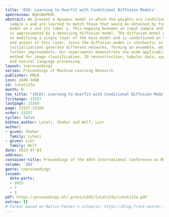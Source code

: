 ```yaml
---
title: 'OCD: Learning to Overfit with Conditional Diffusion Models'
openreview: BgRiBwPKHC
abstract: We present a dynamic model in which the weights are conditioned on an input
  sample x and are learned to match those that would be obtained by finetuning a base
  model on x and its label y. This mapping between an input sample and network weights
  is approximated by a denoising diffusion model. The diffusion model we employ focuses
  on modifying a single layer of the base model and is conditioned on the input, activations,
  and output of this layer. Since the diffusion model is stochastic in nature, multiple
  initializations generate different networks, forming an ensemble, which leads to
  further improvements. Our experiments demonstrate the wide applicability of the
  method for image classification, 3D reconstruction, tabular data, speech separation,
  and natural language processing.
layout: inproceedings
series: Proceedings of Machine Learning Research
publisher: PMLR
issn: 2640-3498
id: lutati23a
month: 0
tex_title: "{OCD}: Learning to Overfit with Conditional Diffusion Models"
firstpage: 23157
lastpage: 23169
page: 23157-23169
order: 23157
cycles: false
bibtex_author: Lutati, Shahar and Wolf, Lior
author:
- given: Shahar
  family: Lutati
- given: Lior
  family: Wolf
date: 2023-07-03
address: 
container-title: Proceedings of the 40th International Conference on Machine Learning
volume: '202'
genre: inproceedings
issued:
  date-parts:
  - 2023
  - 7
  - 3
pdf: https://proceedings.mlr.press/v202/lutati23a/lutati23a.pdf
extras: []
# Format based on Martin Fenner's citeproc: https://blog.front-matter.io/posts/citeproc-yaml-for-bibliographies/
---
```

